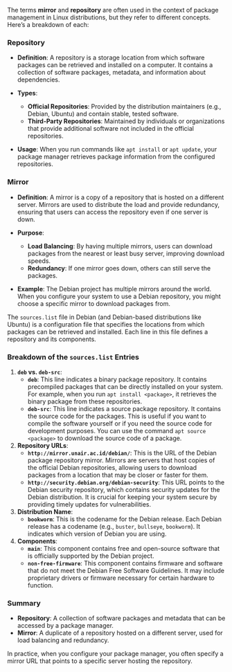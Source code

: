 The terms **mirror** and **repository** are often used in the context of package management in Linux distributions, but they refer to different concepts. Here’s a breakdown of each:

### Repository

- **Definition**: A repository is a storage location from which software packages can be retrieved and installed on a computer. It contains a collection of software packages, metadata, and information about dependencies.
    
- **Types**:
    
    - **Official Repositories**: Provided by the distribution maintainers (e.g., Debian, Ubuntu) and contain stable, tested software.
    - **Third-Party Repositories**: Maintained by individuals or organizations that provide additional software not included in the official repositories.
- **Usage**: When you run commands like `apt install` or `apt update`, your package manager retrieves package information from the configured repositories.
    

### Mirror

- **Definition**: A mirror is a copy of a repository that is hosted on a different server. Mirrors are used to distribute the load and provide redundancy, ensuring that users can access the repository even if one server is down.
    
- **Purpose**:
    
    - **Load Balancing**: By having multiple mirrors, users can download packages from the nearest or least busy server, improving download speeds.
    - **Redundancy**: If one mirror goes down, others can still serve the packages.
- **Example**: The Debian project has multiple mirrors around the world. When you configure your system to use a Debian repository, you might choose a specific mirror to download packages from.
    

The `sources.list` file in Debian (and Debian-based distributions like Ubuntu) is a configuration file that specifies the locations from which packages can be retrieved and installed. Each line in this file defines a repository and its components.

### Breakdown of the `sources.list` Entries

1. **`deb` vs. `deb-src`**:
    - **`deb`**: This line indicates a binary package repository. It contains precompiled packages that can be directly installed on your system. For example, when you run `apt install <package>`, it retrieves the binary package from these repositories.
    - **`deb-src`**: This line indicates a source package repository. It contains the source code for the packages. This is useful if you want to compile the software yourself or if you need the source code for development purposes. You can use the command `apt source <package>` to download the source code of a package.
2. **Repository URLs**:
    - **`http://mirror.unair.ac.id/debian/`**: This is the URL of the Debian package repository mirror. Mirrors are servers that host copies of the official Debian repositories, allowing users to download packages from a location that may be closer or faster for them.
    - **`http://security.debian.org/debian-security`**: This URL points to the Debian security repository, which contains security updates for the Debian distribution. It is crucial for keeping your system secure by providing timely updates for vulnerabilities.
3. **Distribution Name**:
    - **`bookworm`**: This is the codename for the Debian release. Each Debian release has a codename (e.g., `buster`, `bullseye`, `bookworm`). It indicates which version of Debian you are using.
4. **Components**:
    - **`main`**: This component contains free and open-source software that is officially supported by the Debian project.
    - **`non-free-firmware`**: This component contains firmware and software that do not meet the Debian Free Software Guidelines. It may include proprietary drivers or firmware necessary for certain hardware to function.
### Summary

- **Repository**: A collection of software packages and metadata that can be accessed by a package manager.
- **Mirror**: A duplicate of a repository hosted on a different server, used for load balancing and redundancy.

In practice, when you configure your package manager, you often specify a mirror URL that points to a specific server hosting the repository.

